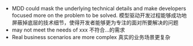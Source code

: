 - MDD could mask the underlying technical details and make developers focused more on the problem to be solved. 
  模型驱动开发过程能够成功地屏蔽掉底层的技术细节，使得开发者能够更为专注的面对所要解决的问题
- may not meet the needs of xxx
  不符合...的需求
- Real business scenarios are more complex
  真实的业务场景更复杂